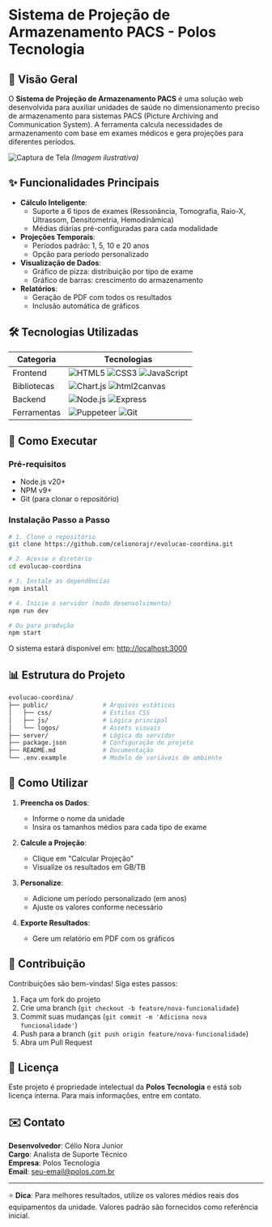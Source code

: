 # Sistema de Projeção de Armazenamento PACS - Polos Tecnologia

## 📌 Visão Geral
O **Sistema de Projeção de Armazenamento PACS** é uma solução web desenvolvida para auxiliar unidades de saúde no dimensionamento preciso de armazenamento para sistemas PACS (Picture Archiving and Communication System). A ferramenta calcula necessidades de armazenamento com base em exames médicos e gera projeções para diferentes períodos.

![Captura de Tela](https://via.placeholder.com/800x400?text=Preview+do+Sistema+PACS) *(Imagem ilustrativa)*

## ✨ Funcionalidades Principais
- **Cálculo Inteligente**:
  - Suporte a 6 tipos de exames (Ressonância, Tomografia, Raio-X, Ultrassom, Densitometria, Hemodinâmica)
  - Médias diárias pré-configuradas para cada modalidade
- **Projeções Temporais**:
  - Períodos padrão: 1, 5, 10 e 20 anos
  - Opção para período personalizado
- **Visualização de Dados**:
  - Gráfico de pizza: distribuição por tipo de exame
  - Gráfico de barras: crescimento do armazenamento
- **Relatórios**:
  - Geração de PDF com todos os resultados
  - Inclusão automática de gráficos

## 🛠 Tecnologias Utilizadas
| Categoria       | Tecnologias                                                                 |
|-----------------|----------------------------------------------------------------------------|
| Frontend        | ![HTML5](https://img.shields.io/badge/HTML5-E34F26?logo=html5&logoColor=white) ![CSS3](https://img.shields.io/badge/CSS3-1572B6?logo=css3&logoColor=white) ![JavaScript](https://img.shields.io/badge/JavaScript-F7DF1E?logo=javascript&logoColor=black) |
| Bibliotecas     | ![Chart.js](https://img.shields.io/badge/Chart.js-FF6384?logo=chart.js&logoColor=white) ![html2canvas](https://img.shields.io/badge/html2canvas-000000?logo=html5&logoColor=white) |
| Backend         | ![Node.js](https://img.shields.io/badge/Node.js-339933?logo=node.js&logoColor=white) ![Express](https://img.shields.io/badge/Express-000000?logo=express&logoColor=white) |
| Ferramentas     | ![Puppeteer](https://img.shields.io/badge/Puppeteer-40B5A4?logo=puppeteer&logoColor=white) ![Git](https://img.shields.io/badge/Git-F05032?logo=git&logoColor=white) |

## 🚀 Como Executar

### Pré-requisitos
- Node.js v20+
- NPM v9+
- Git (para clonar o repositório)

### Instalação Passo a Passo
```bash
# 1. Clone o repositório
git clone https://github.com/celionorajr/evolucao-coordina.git

# 2. Acesse o diretório
cd evolucao-coordina

# 3. Instale as dependências
npm install

# 4. Inicie o servidor (modo desenvolvimento)
npm run dev

# Ou para produção
npm start
```

O sistema estará disponível em: [http://localhost:3000](http://localhost:3000)

## 📊 Estrutura do Projeto
```bash
evolucao-coordina/
├── public/               # Arquivos estáticos
│   ├── css/              # Estilos CSS
│   ├── js/               # Lógica principal
│   └── logos/            # Assets visuais
├── server/               # Lógica do servidor
├── package.json          # Configuração do projeto
├── README.md             # Documentação
└── .env.example          # Modelo de variáveis de ambiente
```

## 📝 Como Utilizar
1. **Preencha os Dados**:
   - Informe o nome da unidade
   - Insira os tamanhos médios para cada tipo de exame

2. **Calcule a Projeção**:
   - Clique em "Calcular Projeção"
   - Visualize os resultados em GB/TB

3. **Personalize**:
   - Adicione um período personalizado (em anos)
   - Ajuste os valores conforme necessário

4. **Exporte Resultados**:
   - Gere um relatório em PDF com os gráficos

## 🤝 Contribuição
Contribuições são bem-vindas! Siga estes passos:
1. Faça um fork do projeto
2. Crie uma branch (`git checkout -b feature/nova-funcionalidade`)
3. Commit suas mudanças (`git commit -m 'Adiciona nova funcionalidade'`)
4. Push para a branch (`git push origin feature/nova-funcionalidade`)
5. Abra um Pull Request

## 📜 Licença
Este projeto é propriedade intelectual da **Polos Tecnologia** e está sob licença interna. Para mais informações, entre em contato.

## ✉️ Contato
**Desenvolvedor**: Célio Nora Junior  
**Cargo**: Analista de Suporte Técnico  
**Empresa**: Polos Tecnologia  
**Email**: [seu-email@polos.com.br](mailto:seu-email@polos.com.br)

---

⭐ **Dica**: Para melhores resultados, utilize os valores médios reais dos equipamentos da unidade. Valores padrão são fornecidos como referência inicial.